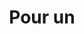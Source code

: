---
pic : images/auHasardencoreauHasard.jpg
size : 1/2
posX : 50%
posY : 50%
posXMobile : 50%
posYMobile : 50%
title : Pour un
price : 130€
content : Dehors dedans idk une autre phrase lalala
---